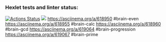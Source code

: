 ### Hexlet tests and linter status:
[![Actions Status](https://github.com/Z4NDIE/python-project-49/workflows/hexlet-check/badge.svg)](https://github.com/Z4NDIE/python-project-49/actions)
<a href="https://codeclimate.com/github/Z4NDIE/python-project-49/maintainability"><img src="https://api.codeclimate.com/v1/badges/2158d232f6f88c299670/maintainability" /></a>
https://asciinema.org/a/618950 #brain-even
https://asciinema.org/a/618955 #brain-calc
https://asciinema.org/a/618960 #brain-gcd
https://asciinema.org/a/619064 #brain-progression
https://asciinema.org/a/619067 #brain-prime
